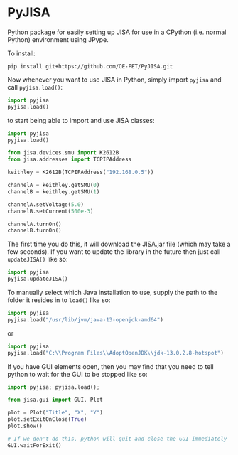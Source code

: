 # PyJISA
Python package for easily setting up JISA for use in a CPython (i.e. normal Python) environment using JPype.

To install:

```
pip install git+https://github.com/OE-FET/PyJISA.git
```

Now whenever you want to use JISA in Python, simply import `pyjisa` and call `pyjisa.load()`:

```python
import pyjisa
pyjisa.load()
```

to start being able to import and use JISA classes:

```python
import pyjisa
pyjisa.load()

from jisa.devices.smu import K2612B
from jisa.addresses import TCPIPAddress

keithley = K2612B(TCPIPAddress("192.168.0.5"))

channelA = keithley.getSMU(0)
channelB = keithley.getSMU(1)

channelA.setVoltage(5.0)
channelB.setCurrent(500e-3)

channelA.turnOn()
channelB.turnOn()

```

The first time you do this, it will download the JISA.jar file (which may take a few seconds). If you want to update the library in the future then just call `updateJISA()` like so:

```python
import pyjisa
pyjisa.updateJISA()
```

To manually select which Java installation to use, supply the path to the folder it resides in to `load()` like so:

```python
import pyjisa
pyjisa.load("/usr/lib/jvm/java-13-openjdk-amd64")
```

or

```python
import pyjisa
pyjisa.load("C:\\Program Files\\AdoptOpenJDK\\jdk-13.0.2.8-hotspot")
```

If you have GUI elements open, then you may find that you need to tell python to wait for the GUI to be stopped like so:

```python
import pyjisa; pyjisa.load();

from jisa.gui import GUI, Plot

plot = Plot("Title", "X", "Y")
plot.setExitOnClose(True)
plot.show()

# If we don't do this, python will quit and close the GUI immediately
GUI.waitForExit()
```
